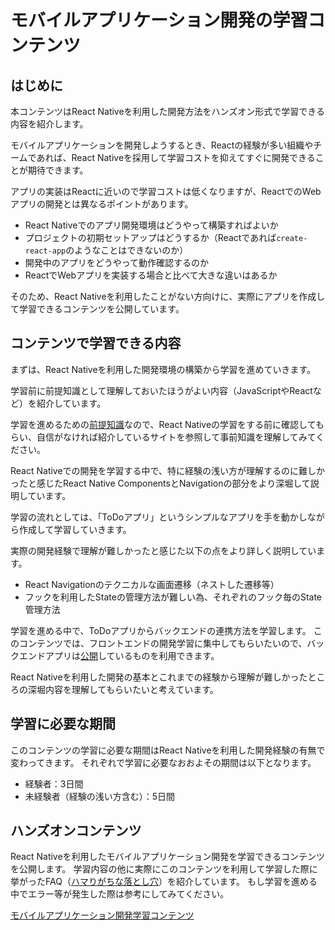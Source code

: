# モバイルアプリケーション開発の学習コンテンツ

## はじめに

本コンテンツはReact Nativeを利用した開発方法をハンズオン形式で学習できる内容を紹介します。

モバイルアプリケーションを開発しようするとき、Reactの経験が多い組織やチームであれば、React Nativeを採用して学習コストを抑えてすぐに開発できることが期待できます。

アプリの実装はReactに近いので学習コストは低くなりますが、ReactでのWebアプリの開発とは異なるポイントがあります。

- React Nativeでのアプリ開発環境はどうやって構築すればよいか
- プロジェクトの初期セットアップはどうするか（Reactであれば`create-react-app`のようなことはできないのか）
- 開発中のアプリをどうやって動作確認するのか
- ReactでWebアプリを実装する場合と比べて大きな違いはあるか

そのため、React Nativeを利用したことがない方向けに、実際にアプリを作成して学習できるコンテンツを公開しています。

## コンテンツで学習できる内容

まずは、React Nativeを利用した開発環境の構築から学習を進めていきます。

学習前に前提知識として理解しておいたほうがよい内容（JavaScriptやReactなど）を紹介しています。

学習を進めるための[前提知識](https://ws-4020.github.io/mobile-app-crib-notes/react-native/learn/basic-concepts/pre-requisites)なので、React Nativeの学習をする前に確認してもらい、自信がなければ紹介しているサイトを参照して事前知識を理解してみてください。

React Nativeでの開発を学習する中で、特に経験の浅い方が理解するのに難しかったと感じたReact Native ComponentsとNavigationの部分をより深堀して説明しています。

学習の流れとしては、「ToDoアプリ」というシンプルなアプリを手を動かしながら作成して学習していきます。

実際の開発経験で理解が難しかったと感じた以下の点をより詳しく説明しています。

- React Navigationのテクニカルな画面遷移（ネストした遷移等）
- フックを利用したStateの管理方法が難しい為、それぞれのフック毎のState管理方法

学習を進める中で、ToDoアプリからバックエンドの連携方法を学習します。
このコンテンツでは、フロントエンドの開発学習に集中してもらいたいので、バックエンドアプリは[公開](https://github.com/ws-4020/mobile-app-hands-on-backend)しているものを利用できます。

React Nativeを利用した開発の基本とこれまでの経験から理解が難しかったところの深堀内容を理解してもらいたいと考えています。

## 学習に必要な期間

このコンテンツの学習に必要な期間はReact Nativeを利用した開発経験の有無で変わってきます。
それぞれで学習に必要なおおよその期間は以下となります。

- 経験者：3日間
- 未経験者（経験の浅い方含む）：5日間

## ハンズオンコンテンツ

React Nativeを利用したモバイルアプリケーション開発を学習できるコンテンツを公開します。
学習内容の他に実際にこのコンテンツを利用して学習した際に挙がったFAQ（[ハマりがちな落とし穴](https://ws-4020.github.io/mobile-app-crib-notes/react-native/common-pitfalls)）を紹介しています。
もし学習を進める中でエラー等が発生した際は参考にしてみてください。

[モバイルアプリケーション開発学習コンテンツ](https://ws-4020.github.io/mobile-app-crib-notes/react-native/learn)
